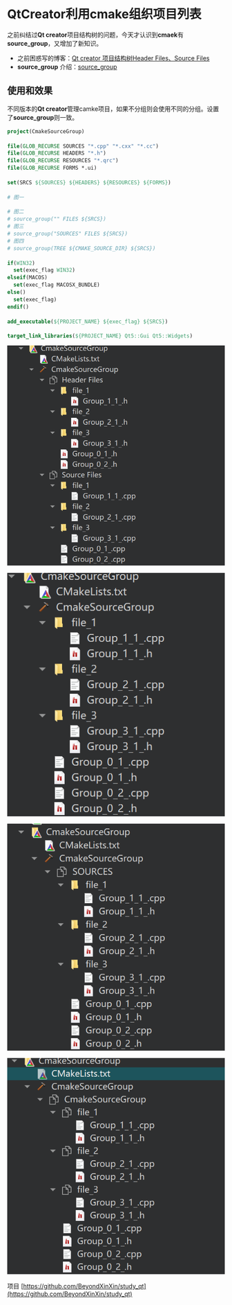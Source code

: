 # QtCreator利用cmake组织项目列表



之前纠结过**Qt creator**项目结构树的问题，今天才认识到**cmaek**有**source_group**，又增加了新知识。


* 之前困惑写的博客：[Qt creator 项目结构树Header Files、Source Files](https://blog.csdn.net/a15005784320/article/details/105925291?ops_request_misc=%257B%2522request%255Fid%2522%253A%2522162677505316780261941354%2522%252C%2522scm%2522%253A%252220140713.130102334.pc%255Fblog.%2522%257D&request_id=162677505316780261941354&biz_id=0&utm_medium=distribute.pc_search_result.none-task-blog-2~blog~first_rank_v2~rank_v29-3-105925291.pc_v2_rank_blog_default&utm_term=QtCreator&spm=1018.2226.3001.4450)
* **source_group** 介绍：[source_group](https://cmake.org/cmake/help/latest/command/source_group.html)




## 使用和效果

不同版本的**Qt creator**管理camke项目，如果不分组则会使用不同的分组。设置了**source_group**则一致。



```cmake
project(CmakeSourceGroup)

file(GLOB_RECURSE SOURCES "*.cpp" "*.cxx" "*.cc")
file(GLOB_RECURSE HEADERS "*.h")
file(GLOB_RECURSE RESOURCES "*.qrc")
file(GLOB_RECURSE FORMS *.ui)

set(SRCS ${SOURCES} ${HEADERS} ${RESOURCES} ${FORMS})

# 图一

# 图二
# source_group("" FILES ${SRCS})
# 图三
# source_group("SOURCES" FILES ${SRCS})
# 图四
# source_group(TREE ${CMAKE_SOURCE_DIR} ${SRCS})

if(WIN32)
  set(exec_flag WIN32)
elseif(MACOS)
  set(exec_flag MACOSX_BUNDLE)
else()
  set(exec_flag)
endif()

add_executable(${PROJECT_NAME} ${exec_flag} ${SRCS})

target_link_libraries(${PROJECT_NAME} Qt5::Gui Qt5::Widgets)

```









![xxx](https://raw.githubusercontent.com/BeyondXinXin/BeyondXinXIn/main/PixX/xxx.24ugl1hb5fpc.png)


![xxx](https://raw.githubusercontent.com/BeyondXinXin/BeyondXinXIn/main/PixX/xxx.77d28jedkqg0.png)

![xxx](https://raw.githubusercontent.com/BeyondXinXin/BeyondXinXIn/main/PixX/xxx.2879xpnxeh1c.png)


![xxx](https://raw.githubusercontent.com/BeyondXinXin/BeyondXinXIn/main/PixX/xxx.44sunt0z03c0.png)



项目  [https://github.com/BeyondXinXin/study_qt](https://github.com/BeyondXinXin/study_qt)